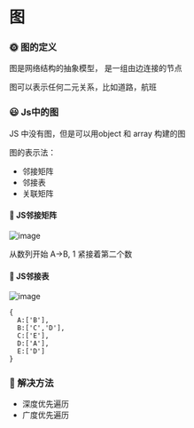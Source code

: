 # 图

### :sun_with_face: 图的定义
图是网络结构的抽象模型， 是一组由边连接的节点

图可以表示任何二元关系，比如道路，航班


###  :smiley: Js中的图
JS 中没有图，但是可以用object 和 array 构建的图

图的表示法： 
- 邻接矩阵
- 邻接表
- 关联矩阵

####  :pushpin: JS邻接矩阵

![image](https://user-images.githubusercontent.com/61554320/168601494-3fc6a3ce-2d86-4eab-82cf-9467c25762fd.png)

从数列开始 A->B, 1 紧接着第二个数

#### :pushpin: JS邻接表
![image](https://user-images.githubusercontent.com/61554320/168600643-8a6a989d-3e21-4e65-b666-672ec0078940.png)

```
{
  A:['B'],
  B:['C','D'],
  C:['E'],
  D:['A'], 
  E:['D']
}
```
### :facepunch: 解决方法 
- 深度优先遍历
- 广度优先遍历
